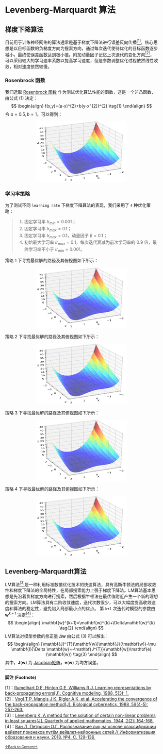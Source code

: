 # Levenberg-Marquardt 算法

## 梯度下降算法

目前用于训练神经网络的算法通常是基于梯度下降法进行误差反向传播<a href='#fn1' name='fn1b'><sup>[1]</sup></a>，核心思想是以目标函数的负梯度方向为搜索方向，通过每次迭代使待优化的目标函数逐步减小，最终使误差函数达到极小值。附加动量因子记忆上次迭代的变化方向<a href='#fn2' name='fn2b'><sup>[2]</sup></a>，可以采用较大的学习速率系数以提高学习速度，但是参数调整优化过程依然线性收敛，相对速度依然较慢。

### Rosenbrock 函数
我们选取 [Rosenbrock 函数](https://zh.wikipedia.org/wiki/Rosenbrock%E5%87%BD%E6%95%B8) 作为测试优化算法性能的函数，这是一个非凸函数，由公式 (1) 决定：
$$
\begin{align}
f(x,y)=(a-x)^{2}+b(y-x^{2})^{2} \tag{1}
\end{align}
$$
令 $a=0.5, b=1$，可以得到：
<div align='center'>
<img src="/images/Rosenbrock.png" height="200" width="300">
</div>

### 学习率策略
为了测试不同 `learning rate` 下梯度下降算法的表现，我们采用了 `4` 种优化策略：
> 1. 固定学习率 $lr_{min}=0.001$；
> 2. 固定学习率 $lr_{max}=0.1$；
> 3. 固定学习率 $lr_{max}=0.1$，动量因子 $\beta=0.1$；
> 4. 初始最大学习率 $lr_{max}=0.1$，每次迭代衰减为前次学习率的 $0.9$ 倍，最终学习率不小于 $lr_{min}=0.001$。

策略 1 下寻找最优解的路径及其俯视图如下所示：
<div align='center'>
<img src="/images/Rosenbrock.png" height="200" width="300">
</div>

策略 2 下寻找最优解的路径及其俯视图如下所示：
<div align='center'>
<img src="/images/Rosenbrock.png" height="200" width="300">
</div>

策略 3 下寻找最优解的路径及其俯视图如下所示：
<div align='center'>
<img src="/images/Rosenbrock.png" height="200" width="300">
</div>

策略 4 下寻找最优解的路径及其俯视图如下所示：
<div align='center'>
<img src="/images/Rosenbrock.png" height="200" width="300">
</div>

## Levenberg-Marquardt算法

LM算法<a href='#fn3' name='fn3b'><sup>[3]</sup></a>是一种利用标准数值优化技术的快速算法，具有高斯牛顿法的局部收敛性和梯度下降法的全局特性，在局部搜索能力上强于梯度下降法。LM算法基本思想是先沿着负梯度方向进行搜索，然后根据牛顿法在最优值附近产生一个新的理想的搜索方向。LM算法具有二阶收敛速度，迭代次数很少，可以大幅度提高收敛速度和算法的稳定性，避免陷入局部最小点的优点。
第 `k+1` 次迭代时模型的参数由 $\mathbf{w}^{k+1}$ 决定<a href='#fn4' name='fn4b'><sup>[4]</sup></a>：
$$
\begin{align}
\mathbf{w}^{k+1}=\mathbf{w}^{k}+\Delta\mathbf{w}^{k} \tag{2}
\end{align}
$$
LM算法对模型参数的修正量 $\Delta \mathbf{w}$ 由公式 (3) 可以解出：
$$
\begin{align}
[\mathbf{J}^{T}(\mathbf{w})\mathbf{J}(\mathbf{w})-\mu \mathbf{I}]\Delta \mathbf{w}=-\mathbf{J^{T}}(\mathbf{w})\mathbf{e}(\mathbf{w}) \tag{3}
\end{align}
$$
其中，$\mathbf{J}(\mathbf{w})$ 为 [Jacobian矩阵](<https://en.wikipedia.org/wiki/Jacobian_matrix_and_determinant>)，$\mathbf{e}(\mathbf{w})$ 为均方误差。

-----
**脚注 (Footnote)**

<a name='fn1'>[1]</a>：[Rumelhart D E, Hinton G E, Williams R J. Learning representations by back-propagating errors[J]. Cognitive modeling, 1988, 5(3): 1.](https://www.nature.com/articles/323533a0)  
<a name='fn2'>[2]</a>：[Vogl T P, Mangis J K, Rigler A K, et al. Accelerating the convergence of the back-propagation method[J]. Biological cybernetics, 1988, 59(4-5): 257-263.](https://link.springer.com/article/10.1007/BF00332914)  
<a name='fn3'>[3]</a>：[Levenberg K. A method for the solution of certain non-linear problems in least squares[J]. Quarterly of applied mathematics, 1944, 2(2): 164-168.](https://www.ams.org/journals/qam/1944-02-02/S0033-569X-1944-10666-0/S0033-569X-1944-10666-0.pdf)  
<a name='fn4'>[4]</a>：[Ван Л. Петросян О.Г. Распознавание лиц на основе классификации вейвлет признаков путём вейвлет-нейронных сетей // Информатизация образования и науки. 2018. №4. С. 129-139.](https://elibrary.ru/item.asp?id=36295551)  

<a href='#fn1b'><small>↑Back to Content↑</small></a>

